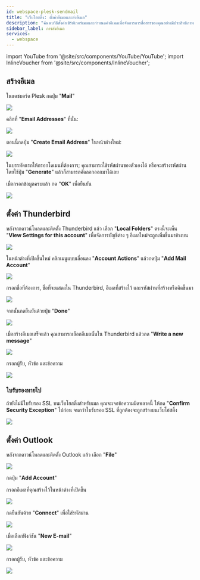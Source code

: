 ```yaml
---
id: webspace-plesk-sendmail
title: "เว็บโฮสติ้ง: ตั้งค่าอีเมลและส่งอีเมล"
description: "ค้นพบวิธีตั้งค่าเซิร์ฟเวอร์เมลและกำหนดค่าอีเมลเพื่อจัดการการสื่อสารของคุณอย่างมีประสิทธิภาพ → เรียนรู้เพิ่มเติมตอนนี้"
sidebar_label: การส่งอีเมล
services:
  - webspace
---
```


import YouTube from '@site/src/components/YouTube/YouTube';
import InlineVoucher from '@site/src/components/InlineVoucher';

<YouTube videoId="x82zqEeAK1U" title="วิธีสร้าง MAIL SERVER สำหรับ ZAP WEBSPACE ของคุณ!" description="รู้สึกเข้าใจมากขึ้นเมื่อเห็นของจริง? เราจัดให้! ดำน้ำดูวิดีโอของเราที่อธิบายทุกอย่างให้คุณ ไม่ว่าคุณจะรีบหรือชอบเรียนรู้แบบสนุก ๆ!"/>

<InlineVoucher />

## สร้างอีเมล

ในแดชบอร์ด Plesk กดปุ่ม "**Mail**"

![](https://screensaver01.zap-hosting.com/index.php/s/GW5ZNYS8bbZexz5/preview)

คลิกที่ "**Email Addresses**" ที่นั่น:

![](https://screensaver01.zap-hosting.com/index.php/s/aZy6e5gnJHkwygf/preview)

ตอนนี้กดปุ่ม "**Create Email Address**" ในหน้าต่างใหม่:

![](https://screensaver01.zap-hosting.com/index.php/s/z7DtGHTMzqwrez2/preview)

ในบรรทัดแรกให้กรอกโดเมนที่ต้องการ; คุณสามารถใช้รหัสผ่านของตัวเองได้
หรือจะสร้างรหัสผ่านโดยใช้ปุ่ม "**Generate**" แล้วก็สามารถคัดลอกออกมาได้เลย

เมื่อกรอกข้อมูลครบแล้ว กด "**OK**" เพื่อยืนยัน

![](https://screensaver01.zap-hosting.com/index.php/s/S3T9kw6zPRZNqRt/preview)

## ตั้งค่า Thunderbird

หลังจากดาวน์โหลดและติดตั้ง Thunderbird แล้ว เลือก "**Local Folders**"
ตรงนี้จะเห็น "**View Settings for this account**" เพื่อจัดการบัญชีต่าง ๆ อีเมลใหม่จะถูกเพิ่มขึ้นมาข้างบน

![](https://screensaver01.zap-hosting.com/index.php/s/QGeLpcdBNd7rd9n/preview)

ในหน้าต่างที่เปิดขึ้นใหม่ คลิกเมนูแบบเลื่อนลง "**Account Actions**"
แล้วกดปุ่ม "**Add Mail Account**"

![](https://screensaver01.zap-hosting.com/index.php/s/4N9YrKAafBBAfP2/preview)

กรอกชื่อที่ต้องการ, ชื่อที่จะแสดงใน Thunderbird, อีเมลที่สร้างไว้ และรหัสผ่านที่สร้างหรือคิดขึ้นมา

![](https://screensaver01.zap-hosting.com/index.php/s/CDYQHGAYq2L4yKB/preview)

จากนั้นกดยืนยันด้วยปุ่ม "**Done**"

![](https://screensaver01.zap-hosting.com/index.php/s/btPrsCHP8357jG9/preview)

เมื่อสร้างอีเมลเสร็จแล้ว คุณสามารถเลือกอีเมลนั้นใน Thunderbird แล้วกด "**Write a new message**"

![](https://screensaver01.zap-hosting.com/index.php/s/ge2HA4W4S3aFo8Z/preview)

กรอกผู้รับ, หัวข้อ และข้อความ

![](https://screensaver01.zap-hosting.com/index.php/s/ierqng63tLe4j86/preview)

### ใบรับรองหายไป

ถ้ายังไม่มีใบรับรอง SSL บนเว็บโฮสติ้งสำหรับเมล คุณจะเจอข้อความผิดพลาดนี้
ให้กด "**Confirm Security Exception**" ไปก่อน จนกว่าใบรับรอง SSL ที่ถูกต้องจะถูกสร้างบนเว็บโฮสติ้ง

![](https://screensaver01.zap-hosting.com/index.php/s/3GLdResJW7KMYPj/preview)

## ตั้งค่า Outlook

หลังจากดาวน์โหลดและติดตั้ง Outlook แล้ว เลือก "**File**"

![](https://screensaver01.zap-hosting.com/index.php/s/3R9NkE3iQTTKJgW/preview)

กดปุ่ม "**Add Account**"

กรอกอีเมลที่คุณสร้างไว้ในหน้าต่างที่เปิดขึ้น

![](https://screensaver01.zap-hosting.com/index.php/s/b7kbk6aHaMtRqxC/preview)

กดยืนยันด้วย "**Connect**" เพื่อใส่รหัสผ่าน

![](https://screensaver01.zap-hosting.com/index.php/s/sZAgJgkBaRaRrm5/preview)

เมื่อเลือกฟังก์ชัน "**New E-mail**"

![](https://screensaver01.zap-hosting.com/index.php/s/TGwLJ8cRXwH8FEq/preview)

กรอกผู้รับ, หัวข้อ และข้อความ

![](https://screensaver01.zap-hosting.com/index.php/s/2Fi2BW7E2xajftF/preview)

<InlineVoucher />
